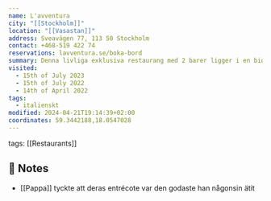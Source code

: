 ```yaml
---
name: L'avventura
city: "[[Stockholm]]"
location: "[[Vasastan]]"
address: Sveavägen 77, 113 50 Stockholm
contact: +468-519 422 74
reservations: lavventura.se/boka-bord
summary: Denna livliga exklusiva restaurang med 2 barer ligger i en biograf från 1927 och serverar traditionell italiensk mat.
visited:
  - 15th of July 2023
  - 15th of July 2022
  - 14th of April 2022
tags:
  - italienskt
modified: 2024-04-21T19:14:39+02:00
coordinates: 59.3442188,18.0547028
---
```


tags: [[Restaurants]]

## 📝 Notes

- [[Pappa]] tyckte att deras entrécote var den godaste han någonsin ätit
